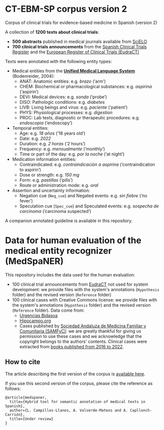 # CT-EBM-SP corpus version 2
Corpus of clinical trials for evidence-based medicine in Spanish (version 2)

A collection of __1200 texts about clinical trials__:
- __500 abstracts__ published in medical journals available from [SciELO](https://scielo.org/es/)
- __700 clinical trials announcements__ from the [Spanish Clinical Trials Register](https://reec.aemps.es) and the [European Register of Clinical Trials (EudraCT)]([https://scielo.org/es/](https://www.clinicaltrialsregister.eu)) 

Texts were annotated with the following entity types:
- Medical entities from the [__Unified Medical Language System__](https://www.nlm.nih.gov/research/umls/index.html) (Bodenreider, 2004):
  - ANAT: Anatomic entities: e.g. _brazo_ (‘arm’)  
  - CHEM: Biochemical or pharmacological substances: e.g. _aspirina_ (‘aspirin’)   
  - DEVI: Medical devices: e.g. _sonda_ (‘probe’) 
  - DISO: Pathologic conditions: e.g. _diabetes_ 
  - LIVB: Living beings and virus: e.g. _paciente_ (‘patient’) 
  - PHYS: Physiological processes: e.g. _digestion_  
  - PROC: Lab tests, diagnostic or therapeutic procedures: e.g. _endoscopia_ (‘endoscopy’) 
- Temporal entities:
  - Age: e.g. _18 años_ (‘18 years old’) 
  - Date: e.g. _2022_
  - Duration: e.g. _2 horas_ (‘2 hours’) 
  - Frequency: e.g. _mensualmente_ (‘monthly’)
  - Time or part of the day: e.g. _por la noche_ (‘at night’)
- Medication information entities:
  - Contraindicated: e.g. _contraindicación a aspirina_ (‘contraindication to aspirin’) 
  - Dose or strength: e.g. _150 mg_
  - Form: e.g. _pastillas_ (‘pills’) 
  - Route or administration mode: e.g. _oral_
- Assertion and uncertainty information:
  - Negation cue (```Neg_cue```) and Negated events: e.g. _sin fiebre_ (‘no fever’)
  - Speculation cue (```Spec_cue```) and Speculated events: e.g. _sospecha de carcinoma_ (‘carcinoma suspected’)

A companion annotated guideline is available in this repository.

[//]: <> (### Contact)

[//]: <> ()

# Data for human evaluation of the medical entity recognizer (MedSpaNER)
This repository includes the data used for the human evaluation:

- 100 clinical trial announcements from [EudraCT](https://www.clinicaltrialsregister.eu/) not used for system development: we provide files with the system's annotations (```Hypothesis``` folder) and the revised version (```Reference``` folder)
- 100 clinical cases with Creative Commons license: we provide files with the system's annotations (```Hypothesis``` folder) and the revised version (```Reference``` folder). Data come from:
  - [Urgencias Bidasoa](https://urgenciasbidasoa.wordpress.com/casos-clinicos-3/)
  - [Hipocampo.org](https://www.hipocampo.org/)
  - Cases published by [Sociedad Andaluza de Medicina Familiar y Comunitaria (SAMFyC)](https://www.samfyc.es/): we are greatly thankful for giving us permission to use these cases and we acknowledge that the copyright belongs to the authors' contents. Clinical cases were extracted from [books published from 2016 to 2022](https://www.samfyc.es/tipos-publicacion/publicaciones/).


## How to cite
The article describing the first version of the corpus is [available here](https://bmcmedinformdecismak.biomedcentral.com/articles/10.1186/s12911-021-01395-z).

If you use this second version of the corpus, please cite the reference as follows:

```
@article{medspaner,
  title={Hybrid tool for semantic annotation of medical texts in Spanish},
  author={L. Campillos-Llanos, A. Valverde-Mateos and A. Capllonch-Carrión},
  title={Under review}
}
```
